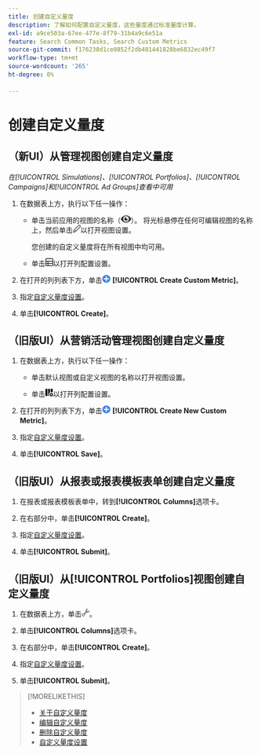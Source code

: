 ```yaml
---
title: 创建自定义量度
description: 了解如何配置自定义量度，这些量度通过标准量度计算。
exl-id: a9ce503a-67ee-477e-8f79-31b4a9c6e51a
feature: Search Common Tasks, Search Custom Metrics
source-git-commit: f176238d1ce0852f2db401441828be6832ec49f7
workflow-type: tm+mt
source-wordcount: '265'
ht-degree: 0%

---
```


# 创建自定义量度

## （新UI）从管理视图创建自定义量度

*在[!UICONTROL Simulations]、[!UICONTROL Portfolios]、[!UICONTROL Campaigns]和[!UICONTROL Ad Groups]查看中可用*

1. 在数据表上方，执行以下任一操作：

   * 单击当前应用的视图的名称（![视图](/help/search-social-commerce/assets/view.png "视图")）。 将光标悬停在任何可编辑视图的名称上，然后单击![编辑](/help/search-social-commerce/assets/edit-new.png "编辑")以打开视图设置。

     您创建的自定义量度将在所有视图中均可用。

   * 单击![自定义列](/help/search-social-commerce/assets/custom-columns-new.png "自定义列")以打开列配置设置。

1. 在打开的列列表下方，单击![创建自定义量度](/help/search-social-commerce/assets/add.png "创建自定义量度") **[!UICONTROL Create Custom Metric]**。

1. 指定[自定义量度设置](custom-metric-settings.md)。

1. 单击&#x200B;**[!UICONTROL Create]**。

## （旧版UI）从营销活动管理视图创建自定义量度

1. 在数据表上方，执行以下任一操作：

   * 单击默认视图或自定义视图的名称以打开视图设置。

   * 单击![自定义列](/help/search-social-commerce/assets/custom-columns.png "自定义列")以打开列配置设置。

1. 在打开的列列表下方，单击![新建自定义量度](/help/search-social-commerce/assets/add.png "新建自定义量度") **[!UICONTROL Create New Custom Metric]**。

1. 指定[自定义量度设置](custom-metric-settings.md)。

1. 单击&#x200B;**[!UICONTROL Save]**。

## （旧版UI）从报表或报表模板表单创建自定义量度

1. 在报表或报表模板表单中，转到&#x200B;**[!UICONTROL Columns]**&#x200B;选项卡。

1. 在右部分中，单击&#x200B;**[!UICONTROL Create]**。

1. 指定[自定义量度设置](custom-metric-settings.md)。

1. 单击&#x200B;**[!UICONTROL Submit]**。

## （旧版UI）从[!UICONTROL Portfolios]视图创建自定义量度

1. 在数据表上方，单击![编辑选定视图](/help/search-social-commerce/assets/view-settings.png "编辑选定视图")。

1. 单击&#x200B;**[!UICONTROL Columns]**&#x200B;选项卡。

1. 在右部分中，单击&#x200B;**[!UICONTROL Create]**。

1. 指定[自定义量度设置](custom-metric-settings.md)。

1. 单击&#x200B;**[!UICONTROL Submit]**。

>[!MORELIKETHIS]
>
>* [关于自定义量度](custom-metric-about.md)
>* [编辑自定义量度](custom-metric-edit.md)
>* [删除自定义量度](custom-metric-delete.md)
>* [自定义量度设置](custom-metric-settings.md)
